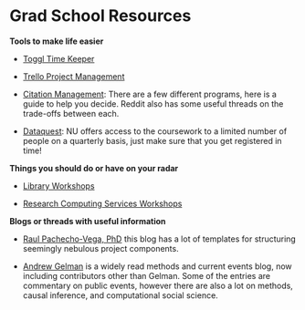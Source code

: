 # Grad School Resources 

**Tools to make life easier** 
- [Toggl Time Keeper](https://toggl.com/) 

- [Trello Project Management](https://trello.com/)

- [Citation Management](https://www.library.northwestern.edu/research/scholarly/citation-management.html): There are a few different programs, here is a guide to help you decide. Reddit also has some useful threads on the trade-offs between each. 

- [Dataquest](https://www.it.northwestern.edu/research/campus-events/data-camp.html): NU offers access to the coursework to a limited number of people on a quarterly basis, just make sure that you get registered in time! 

**Things you should do or have on your radar** 

- [Library Workshops](https://www.library.northwestern.edu/visit/events-exhibits/event-calendar.html)

- [Research Computing Services Workshops](https://www.it.northwestern.edu/research/training.html)

**Blogs or threads with useful information** 

- [Raul Pachecho-Vega, PhD](http://www.raulpacheco.org/resources/) this blog has a lot of templates for structuring seemingly nebulous project components.

- [Andrew Gelman](https://statmodeling.stat.columbia.edu/) is a widely read methods and current events blog, now including contributors other than Gelman. Some of the entries are commentary on public events, however there are also a lot on methods, causal inference, and computational social science. 
